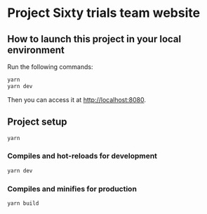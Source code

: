 # Project Sixty trials team website

## How to launch this project in your local environment

Run the following commands:

``` bash
yarn
yarn dev
```

Then you can access it at [http://localhost:8080](http://localhost:8080).

## Project setup
``` bash
yarn
```

### Compiles and hot-reloads for development
``` bash
yarn dev
```

### Compiles and minifies for production
``` bash
yarn build
```